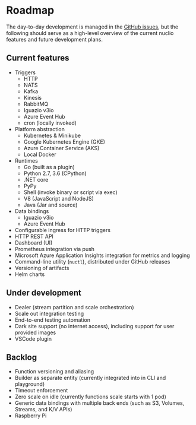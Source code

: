 # Roadmap

The day-to-day development is managed in the [GitHub issues](https://github.com/nuclio/nuclio/issues), but the following should serve as a high-level overview of the current nuclio features and future development plans.

## Current features

- Triggers
    - HTTP
    - NATS
    - Kafka
    - Kinesis
    - RabbitMQ
    - Iguazio v3io
    - Azure Event Hub
    - cron (locally invoked)
- Platform abstraction
    - Kubernetes & Minikube
    - Google Kubernetes Engine (GKE)
    - Azure Container Service (AKS)
    - Local Docker
- Runtimes
    - Go (built as a plugin)
    - Python 2.7, 3.6 (CPython)
    - .NET core
    - PyPy
    - Shell (invoke binary or script via exec)
    - V8 (JavaScript and NodeJS)
    - Java (Jar and source)
- Data bindings
    - Iguazio v3io
    - Azure Event Hub
- Configurable ingress for HTTP triggers
- HTTP REST API
- Dashboard (UI)
- Prometheus integration via push
- Microsoft Azure Application Insights integration for metrics and logging
- Command-line utility (`nuctl`), distributed under GitHub releases
- Versioning of artifacts
- Helm charts

## Under development

- Dealer (stream partition and scale orchestration)
- Scale out integration testing
- End-to-end testing automation
- Dark site support (no internet access), including support for user provided images
- VSCode plugin

## Backlog

- Function versioning and aliasing
- Builder as separate entity (currently integrated into in CLI and playground) 
- Timeout enforcement
- Zero scale on idle (currently functions scale starts with 1 pod)
- Generic data bindings with multiple back ends (such as S3, Volumes, Streams, and K/V APIs)
- Raspberry Pi
